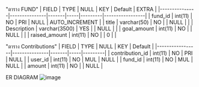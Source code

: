"ตาราง FUND"
| FIELD         | TYPE          | NULL  | KEY | Default | EXTRA           |
|---------------|---------------|-------|-----|---------|-----------------|
| fund_id       | int(11)       | NO    | PRI | NULL    | AUTO_INCREMENT  |
| title         | varchar(50)   | NO    |     | NULL    |                 |
| Description   | varchar(3500) | YES   |     | NULL    |                 |
| goal_amount   | int(11)       | NO    |     | NULL    |                 |
| raised_amount | int(11)       | NO    |     | 0       |                 |

"ตาราง Contributions"
| FIELD           | TYPE          | NULL  | KEY | Default |
|-----------------|---------------|-------|-----|---------|
| contribution_id | int(11)       | NO    | PRI | NULL    |
| user_id         | int(11)       | NO    | MUL | NULL    |
| fund_id         | int(11)       | NO    | MUL | NULL    |
| amount          | int(11)       | NO    |     | NULL    |

ER DIAGRAM
![image](https://github.com/user-attachments/assets/a23a414e-34de-43f6-a8a0-33cc252f603b)
